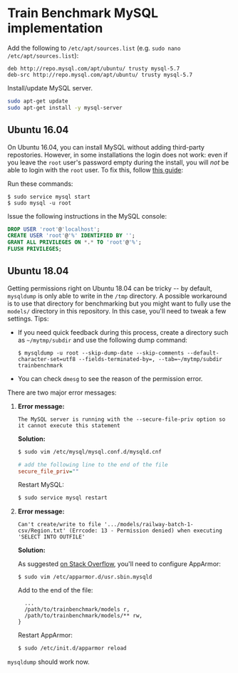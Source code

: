 # Train Benchmark MySQL implementation

Add the following to `/etc/apt/sources.list` (e.g. `sudo nano /etc/apt/sources.list`):

```
deb http://repo.mysql.com/apt/ubuntu/ trusty mysql-5.7
deb-src http://repo.mysql.com/apt/ubuntu/ trusty mysql-5.7
```

Install/update MySQL server.

```bash
sudo apt-get update
sudo apt-get install -y mysql-server
```

## Ubuntu 16.04

On Ubuntu 16.04, you can install MySQL without adding third-party repostories. However, in some installations the login does not work: even if you leave the `root` user's password empty during the install, you will *not* be able to login with the `root` user. To fix this, follow [this guide](http://askubuntu.com/a/784347/415610):

Run these commands:

```
$ sudo service mysql start
$ sudo mysql -u root
```

Issue the following instructions in the MySQL console:

```sql
DROP USER 'root'@'localhost';
CREATE USER 'root'@'%' IDENTIFIED BY '';
GRANT ALL PRIVILEGES ON *.* TO 'root'@'%';
FLUSH PRIVILEGES;
```

## Ubuntu 18.04

Getting permissions right on Ubuntu 18.04 can be tricky -- by default, `mysqldump` is only able to write in the `/tmp` directory. A possible workaround is to use that directory for benchmarking but you might want to fully use the `models/` directory in this repository. In this case, you'll need to tweak a few settings. Tips:

* If you need quick feedback during this process, create a directory such as `~/mytmp/subdir` and use the following dump command:

    ```
    $ mysqldump -u root --skip-dump-date --skip-comments --default-character-set=utf8 --fields-terminated-by=, --tab=~/mytmp/subdir trainbenchmark
    ```

* You can check `dmesg` to see the reason of the permission error.

There are two major error messages:

1. **Error message:**

    ```console
    The MySQL server is running with the --secure-file-priv option so it cannot execute this statement
    ```

    **Solution:**

    ```bash
    $ sudo vim /etc/mysql/mysql.conf.d/mysqld.cnf
    ```
    
    ```ini
    # add the following line to the end of the file
    secure_file_priv=""
    ```

    Restart MySQL:

    ```bash
    $ sudo service mysql restart
    ```

1. **Error message:**

    ```
    Can't create/write to file '.../models/railway-batch-1-csv/Region.txt' (Errcode: 13 - Permission denied) when executing 'SELECT INTO OUTFILE'
    ```

    **Solution:**

    As suggested [on Stack Overflow](https://stackoverflow.com/questions/2783313/how-can-i-get-around-mysql-errcode-13-with-select-into-outfile), you'll need to configure AppArmor:

    ```
    $ sudo vim /etc/apparmor.d/usr.sbin.mysqld
    ```

    Add to the end of the file:

    ```console
      ...
      /path/to/trainbenchmark/models r,
      /path/to/trainbenchmark/models/** rw,
    }
    ```

    Restart AppArmor:

    ```bash
    $ sudo /etc/init.d/apparmor reload
    ```

`mysqldump` should work now.
